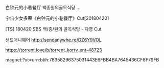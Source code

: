 白钟元的小巷餐厅 백종원의골목식당 ...

宇宙少女多荣《白钟元的小巷餐厅》Cut[20180420]

[TS] 180420 SBS 백/종/원의 골목식당 - 다영 Cut

샌드애니웨어
http://sendanywhe.re/DZ6Y9VOL

https://torrent.love/b/torrent_kortv_ent-48723

magnet:?xt=urn:btih:78358296375031443E6FBB4BA7645436CF8F79FB
